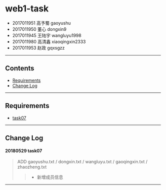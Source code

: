 # web1-task
* 2017011951  高予蜀  gaoyushu
* 2017011950  董心    dongxin9
* 2017011945  王陆宇  wangluyu1998
* 2017011980  高清鑫  xiaoqingxin2333
* 2017011953  赵政    gqxsgzz
----
## Contents
* [Requirements](#Requirements)
* [Change Log](#Change-Log)
----
## Requirements
* [task07](www.edu2act.net/team/2017-ji-WEB-kai-fa-yi/tasks/1689/)
----
## Change Log
#### 20180529 task07
> ADD gaoyushu.txt / dongxin.txt / wangluyu.txt / gaoqingxin.txt / zhaozheng.txt
>> * 新增成员信息
----
